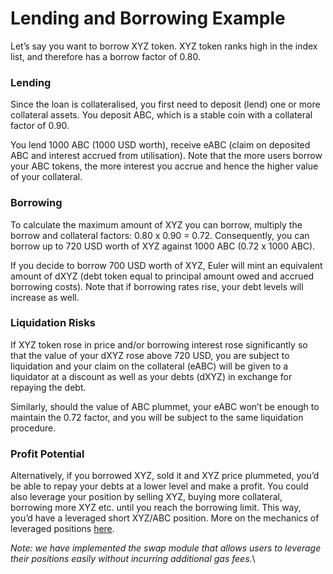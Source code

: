 # Lending and Borrowing Example

Let’s say you want to borrow XYZ token. XYZ token ranks high in the index list, and therefore has a borrow factor of 0.80.&#x20;

### **Lending**

Since the loan is collateralised, you first need to deposit (lend) one or more collateral assets. You deposit ABC, which is a stable coin with a collateral factor of 0.90.

You lend 1000 ABC (1000 USD worth), receive eABC (claim on deposited ABC and interest accrued from utilisation). Note that the more users borrow your ABC tokens, the more interest you accrue and hence the higher value of your collateral.

### Borrowing

To calculate the maximum amount of XYZ you can borrow, multiply the borrow and collateral factors: 0.80 x 0.90 = 0.72. Consequently, you can borrow up to 720 USD worth of XYZ against 1000 ABC (0.72 x 1000 ABC).&#x20;

If you decide to borrow 700 USD worth of XYZ, Euler will mint an equivalent amount of dXYZ (debt token equal to principal amount owed and accrued borrowing costs). Note that if borrowing rates rise, your debt levels will increase as well.&#x20;

### Liquidation Risks

If XYZ token rose in price and/or borrowing interest rose significantly so that the value of your dXYZ rose above 720 USD, you are subject to liquidation and your claim on the collateral (eABC) will be given to a liquidator at a discount as well as your debts (dXYZ) in exchange for repaying the debt.&#x20;

Similarly, should the value of ABC plummet, your eABC won’t be enough to maintain the 0.72 factor, and you will be subject to the same liquidation procedure.

### Profit Potential

Alternatively, if you borrowed XYZ, sold it and XYZ price plummeted, you’d be able to repay your debts at a lower level and make a profit. You could also leverage your position by selling XYZ, buying more collateral, borrowing more XYZ etc. until you reach the borrowing limit. This way, you’d have a leveraged short XYZ/ABC position. More on the mechanics of leveraged positions [here](https://medium.com/@Hoytech/82402529c51b).

_Note: we have implemented the swap module that allows users to leverage their positions easily without incurring additional gas fees._\
